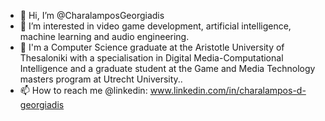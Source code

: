 - 👋 Hi, I’m @CharalamposGeorgiadis
- 👀 I’m interested in video game development, artificial intelligence, machine learning and audio engineering.
- 🌱 I'm a Computer Science graduate at the Aristotle University of Thesaloniki with a specialisation in Digital Media-Computational Intelligence and a graduate student at the Game and Media Technology masters program at Utrecht University..
- 📫 How to reach me @linkedin: www.linkedin.com/in/charalampos-d-georgiadis

<!---
XarisGeorgiadis/XarisGeorgiadis is a ✨ special ✨ repository because its `README.md` (this file) appears on your GitHub profile.
You can click the Preview link to take a look at your changes.
--->
